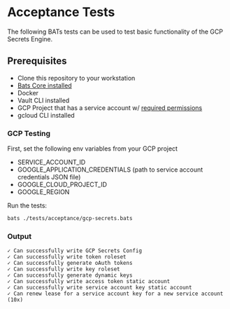 # Acceptance Tests

The following BATs tests can be used to test basic functionality of the GCP Secrets Engine.

## Prerequisites

* Clone this repository to your workstation
* [Bats Core installed](https://bats-core.readthedocs.io/en/stable/installation.html#homebrew)
* Docker
* Vault CLI installed
* GCP Project that has a service account w/ [required permissions](https://www.vaultproject.io/docs/secrets/gcp#required-permissions)
* gcloud CLI installed

### GCP Testing

First, set the following env variables from your GCP project 

* SERVICE_ACCOUNT_ID
* GOOGLE_APPLICATION_CREDENTIALS (path to service account credentials JSON file)
* GOOGLE_CLOUD_PROJECT_ID
* GOOGLE_REGION

Run the tests:

```bash
bats ./tests/acceptance/gcp-secrets.bats
```

### Output

```shell
✓ Can successfully write GCP Secrets Config
✓ Can successfully write token roleset
✓ Can successfully generate oAuth tokens
✓ Can successfully write key roleset
✓ Can successfully generate dynamic keys
✓ Can successfully write access token static account
✓ Can successfully write service account key static account
✓ Can renew lease for a service account key for a new service account (10x)
```
